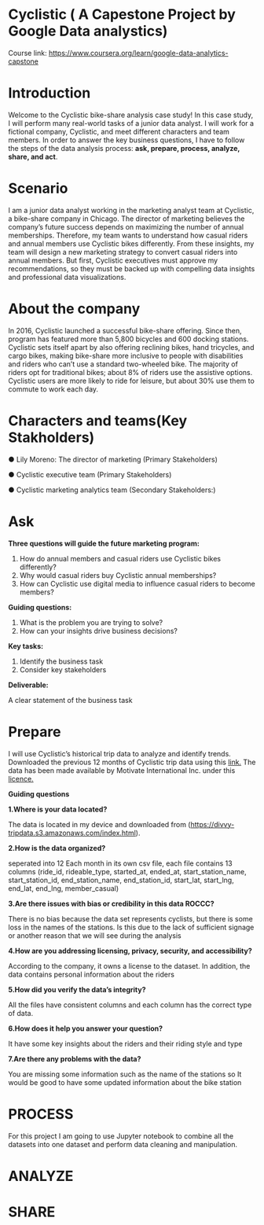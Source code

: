 # Cyclistic ( A Capestone Project by Google Data analystics)
Course link: https://www.coursera.org/learn/google-data-analytics-capstone

# Introduction
Welcome to the Cyclistic bike-share analysis case study! In this case study, I will perform many real-world tasks of a junior
data analyst. I will work for a fictional company, Cyclistic, and meet different characters and team members. In order to
answer the key business questions, I have to follow the steps of the data analysis process: **ask, prepare, process, analyze,
share, and act**.

# Scenario
I am a junior data analyst working in the marketing analyst team at Cyclistic, a bike-share company in Chicago. The director
of marketing believes the company’s future success depends on maximizing the number of annual memberships. Therefore,
my team wants to understand how casual riders and annual members use Cyclistic bikes differently. From these insights,
my team will design a new marketing strategy to convert casual riders into annual members. But first, Cyclistic executives
must approve my recommendations, so they must be backed up with compelling data insights and professional data
visualizations.

# About the company
In 2016, Cyclistic launched a successful bike-share offering. Since then, program has featured more than 5,800 bicycles and 600 docking stations. Cyclistic sets itself apart by also offering reclining bikes, hand tricycles, and cargo bikes, making bike-share more inclusive to people with disabilities and riders who can’t use a standard two-wheeled bike. The majority of riders opt for traditional bikes; about 8% of riders use the assistive options. Cyclistic users are more likely to ride for leisure, but about 30% use them to commute to work each day.

# Characters and teams(Key Stakholders)

● Lily Moreno: The director of marketing (Primary Stakeholders)

● Cyclistic executive team (Primary Stakeholders)

● Cyclistic marketing analytics team (Secondary Stakeholders:)

# Ask
**Three questions will guide the future marketing program:**
1. How do annual members and casual riders use Cyclistic bikes differently?
2. Why would casual riders buy Cyclistic annual memberships?
3. How can Cyclistic use digital media to influence casual riders to become members?

**Guiding questions:**

1. What is the problem you are trying to solve?
2. How can your insights drive business decisions?

**Key tasks:**

1. Identify the business task
2. Consider key stakeholders
   
**Deliverable:**

A clear statement of the business task

# Prepare
I will use Cyclistic’s historical trip data to analyze and identify trends. Downloaded the previous 12 months of Cyclistic trip data
using this [link.](https://divvy-tripdata.s3.amazonaws.com/index.html) The data has been made available by
Motivate International Inc. under this [licence.](https://www.divvybikes.com/data-license-agreement)

**Guiding questions**

**1.Where is your data located?**

The data is located in my device and downloaded from (https://divvy-tripdata.s3.amazonaws.com/index.html).

**2.How is the data organized?**

seperated into 12 Each month in its own csv file, each file contains 13 columns (ride_id, rideable_type, started_at,	ended_at,	start_station_name,	start_station_id,	end_station_name,	end_station_id,	start_lat,	start_lng,	end_lat,	end_lng,	member_casual) 


**3.Are there issues with bias or credibility in this data ROCCC?**

There is no bias because the data set represents cyclists, but there is some loss in the names of the stations. Is this due to the lack of sufficient signage or another reason that we will see during the analysis

**4.How are you addressing licensing, privacy, security, and accessibility?**

According to the company, it owns a license to the dataset. In addition, the data contains personal information about the riders

**5.How did you verify the data’s integrity?**

All the files have consistent columns and each column has the correct type of data.

**6.How does it help you answer your question?**

It have some key insights about the riders and their riding style and type

**7.Are there any problems with the data?**

You are missing some information such as the name of the stations so It would be good to have some updated information about the bike station

# PROCESS
For this project I am going to use Jupyter notebook to combine all the datasets into one dataset and perform data cleaning and manipulation.

# ANALYZE

# SHARE
